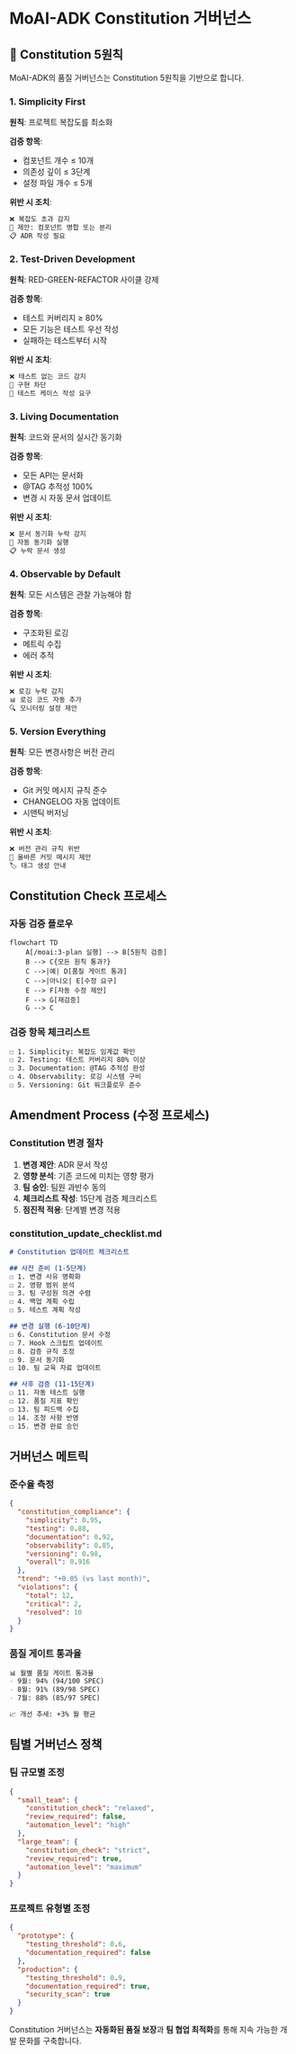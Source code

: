 # MoAI-ADK Constitution 거버넌스

## 🚦 Constitution 5원칙

MoAI-ADK의 품질 거버넌스는 Constitution 5원칙을 기반으로 합니다.

### 1. Simplicity First
**원칙**: 프로젝트 복잡도를 최소화

**검증 항목**:
- 컴포넌트 개수 ≤ 10개
- 의존성 깊이 ≤ 3단계
- 설정 파일 개수 ≤ 5개

**위반 시 조치**:
```bash
❌ 복잡도 초과 감지
🔧 제안: 컴포넌트 병합 또는 분리
📋 ADR 작성 필요
```

### 2. Test-Driven Development
**원칙**: RED-GREEN-REFACTOR 사이클 강제

**검증 항목**:
- 테스트 커버리지 ≥ 80%
- 모든 기능은 테스트 우선 작성
- 실패하는 테스트부터 시작

**위반 시 조치**:
```bash
❌ 테스트 없는 코드 감지
🚫 구현 차단
📝 테스트 케이스 작성 요구
```

### 3. Living Documentation
**원칙**: 코드와 문서의 실시간 동기화

**검증 항목**:
- 모든 API는 문서화
- @TAG 추적성 100%
- 변경 시 자동 문서 업데이트

**위반 시 조치**:
```bash
❌ 문서 동기화 누락 감지
🔄 자동 동기화 실행
📋 누락 문서 생성
```

### 4. Observable by Default
**원칙**: 모든 시스템은 관찰 가능해야 함

**검증 항목**:
- 구조화된 로깅
- 메트릭 수집
- 에러 추적

**위반 시 조치**:
```bash
❌ 로깅 누락 감지
📊 로깅 코드 자동 추가
🔍 모니터링 설정 제안
```

### 5. Version Everything
**원칙**: 모든 변경사항은 버전 관리

**검증 항목**:
- Git 커밋 메시지 규칙 준수
- CHANGELOG 자동 업데이트
- 시맨틱 버저닝

**위반 시 조치**:
```bash
❌ 버전 관리 규칙 위반
📝 올바른 커밋 메시지 제안
🏷️ 태그 생성 안내
```

## Constitution Check 프로세스

### 자동 검증 플로우
```mermaid
flowchart TD
    A[/moai:3-plan 실행] --> B[5원칙 검증]
    B --> C{모든 원칙 통과?}
    C -->|예| D[품질 게이트 통과]
    C -->|아니오| E[수정 요구]
    E --> F[자동 수정 제안]
    F --> G[재검증]
    G --> C
```

### 검증 항목 체크리스트
```markdown
☐ 1. Simplicity: 복잡도 임계값 확인
☐ 2. Testing: 테스트 커버리지 80% 이상
☐ 3. Documentation: @TAG 추적성 완성
☐ 4. Observability: 로깅 시스템 구비
☐ 5. Versioning: Git 워크플로우 준수
```

## Amendment Process (수정 프로세스)

### Constitution 변경 절차
1. **변경 제안**: ADR 문서 작성
2. **영향 분석**: 기존 코드에 미치는 영향 평가
3. **팀 승인**: 팀원 과반수 동의
4. **체크리스트 작성**: 15단계 검증 체크리스트
5. **점진적 적용**: 단계별 변경 적용

### constitution_update_checklist.md
```markdown
# Constitution 업데이트 체크리스트

## 사전 준비 (1-5단계)
☐ 1. 변경 사유 명확화
☐ 2. 영향 범위 분석
☐ 3. 팀 구성원 의견 수렴
☐ 4. 백업 계획 수립
☐ 5. 테스트 계획 작성

## 변경 실행 (6-10단계)
☐ 6. Constitution 문서 수정
☐ 7. Hook 스크립트 업데이트
☐ 8. 검증 규칙 조정
☐ 9. 문서 동기화
☐ 10. 팀 교육 자료 업데이트

## 사후 검증 (11-15단계)
☐ 11. 자동 테스트 실행
☐ 12. 품질 지표 확인
☐ 13. 팀 피드백 수집
☐ 14. 조정 사항 반영
☐ 15. 변경 완료 승인
```

## 거버넌스 메트릭

### 준수율 측정
```json
{
  "constitution_compliance": {
    "simplicity": 0.95,
    "testing": 0.88,
    "documentation": 0.92,
    "observability": 0.85,
    "versioning": 0.98,
    "overall": 0.916
  },
  "trend": "+0.05 (vs last month)",
  "violations": {
    "total": 12,
    "critical": 2,
    "resolved": 10
  }
}
```

### 품질 게이트 통과율
```markdown
📊 월별 품질 게이트 통과율
- 9월: 94% (94/100 SPEC)
- 8월: 91% (89/98 SPEC)
- 7월: 88% (85/97 SPEC)

📈 개선 추세: +3% 월 평균
```

## 팀별 거버넌스 정책

### 팀 규모별 조정
```json
{
  "small_team": {
    "constitution_check": "relaxed",
    "review_required": false,
    "automation_level": "high"
  },
  "large_team": {
    "constitution_check": "strict",
    "review_required": true,
    "automation_level": "maximum"
  }
}
```

### 프로젝트 유형별 조정
```json
{
  "prototype": {
    "testing_threshold": 0.6,
    "documentation_required": false
  },
  "production": {
    "testing_threshold": 0.9,
    "documentation_required": true,
    "security_scan": true
  }
}
```

Constitution 거버넌스는 **자동화된 품질 보장**과 **팀 협업 최적화**를 통해 지속 가능한 개발 문화를 구축합니다.